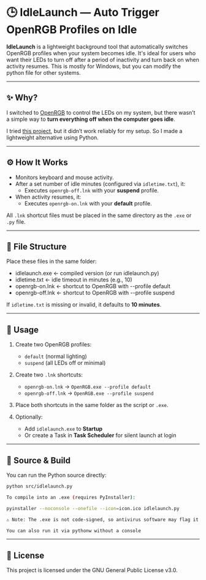 # 🕒 IdleLaunch — Auto Trigger OpenRGB Profiles on Idle

**IdleLaunch** is a lightweight background tool that automatically switches OpenRGB profiles when your system becomes idle. It's ideal for users who want their LEDs to turn off after a period of inactivity and turn back on when activity resumes. This is mostly for Windows, but you can modify the python file for other systems.

---

## ✨ Why?

I switched to [OpenRGB](https://openrgb.org/) to control the LEDs on my system, but there wasn’t a simple way to **turn everything off when the computer goes idle**.

I tried [this project](https://github.com/brunoherrera/OpenRGB-Monitor-Status), but it didn’t work reliably for my setup. So I made a lightweight alternative using Python.

---

## ⚙️ How It Works

- Monitors keyboard and mouse activity.
- After a set number of idle minutes (configured via `idletime.txt`), it:
  - Executes `openrgb-off.lnk` with your **suspend** profile.
- When activity resumes, it:
  - Executes `openrgb-on.lnk` with your **default** profile.

All `.lnk` shortcut files must be placed in the same directory as the `.exe` or `.py` file.

---

## 📁 File Structure

Place these files in the same folder:
- idlelaunch.exe ← compiled version (or run idlelaunch.py)
- idletime.txt ← idle timeout in minutes (e.g., 10)
- openrgb-on.lnk ← shortcut to OpenRGB with --profile default
- openrgb-off.lnk ← shortcut to OpenRGB with --profile suspend

If `idletime.txt` is missing or invalid, it defaults to **10 minutes**.

---

## 🚀 Usage

1. Create two OpenRGB profiles:  
   - `default` (normal lighting)  
   - `suspend` (all LEDs off or minimal)

2. Create two `.lnk` shortcuts:
   - `openrgb-on.lnk` → `OpenRGB.exe --profile default`
   - `openrgb-off.lnk` → `OpenRGB.exe --profile suspend`

3. Place both shortcuts in the same folder as the script or `.exe`.

4. Optionally:
   - Add `idlelaunch.exe` to **Startup**
   - Or create a Task in **Task Scheduler** for silent launch at login

---

## 🐍 Source & Build

You can run the Python source directly:

```bash
python src/idlelaunch.py

To compile into an .exe (requires PyInstaller):

pyinstaller --noconsole --onefile --icon=icon.ico idlelaunch.py

⚠️ Note: The .exe is not code-signed, so antivirus software may flag it as a false positive. You can build it yourself using PyInstaller to avoid this.

You can also run it via pythonw without a console
```
---

## 📄 License

This project is licensed under the GNU General Public License v3.0.

